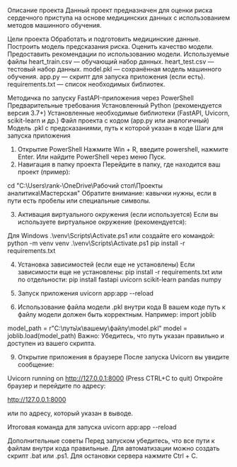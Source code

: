 Описание проекта
Данный проект предназначен для оценки риска сердечного приступа на основе медицинских данных с использованием методов машинного обучения.

Цели проекта
Обработать и подготовить медицинские данные.
Построить модель предсказания риска.
Оценить качество модели.
Предоставить рекомендации по использованию модели.
Используемые файлы
heart_train.csv — обучающий набор данных.
heart_test.csv — тестовый набор данных.
model.pkl — сохранённая модель машинного обучения.
app.py — скрипт для запуска приложения (если есть).
requirements.txt — список необходимых библиотек.

Методичка по запуску FastAPI-приложения через PowerShell
Предварительные требования
Установленный Python (рекомендуется версия 3.7+)
Установленные необходимые библиотеки (FastAPI, Uvicorn, scikit-learn и др.)
Файл проекта с кодом (app.py или аналогичный)
Модель .pkl с предсказаниями, путь к которой указан в коде
Шаги для запуска приложения
1. Открытие PowerShell
Нажмите Win + R, введите powershell, нажмите Enter.
Или найдите PowerShell через меню Пуск.
2. Навигация в папку проекта
Перейдите в папку, где находится ваш проект (пример):

cd "C:\Users\rank-\OneDrive\Рабочий стол\Проекты аналитика\Мастерская"
Обратите внимание: кавычки нужны, если в пути есть пробелы или специальные символы.

3. Активация виртуального окружения (если используется)
Если вы используете виртуальное окружение (рекомендуется):

Для Windows
.\venv\Scripts\Activate.ps1
или создайте его командой:
python -m venv venv
.\venv\Scripts\Activate.ps1
pip install -r requirements.txt  

4. Установка зависимостей (если еще не установлены)
Если зависимости еще не установлены:
pip install -r requirements.txt
или по отдельности:
pip install fastapi uvicorn scikit-learn pandas numpy

6. Запуск приложения
uvicorn app:app --reload

8. Использование файла модели .pkl внутри кода
В вашем коде путь к файлу модели должен быть корректным. Например:
import joblib

model_path = r"C:\путь\к\вашему\файлу\model.pkl"
model = joblib.load(model_path)
Важно:
Убедитесь, что путь указан правильно и доступен из вашего скрипта.  


9. Открытие приложения в браузере
После запуска Uvicorn вы увидите сообщение:


Uvicorn running on http://127.0.0.1:8000 (Press CTRL+C to quit)
Откройте браузер и перейдите по адресу:

http://127.0.0.1:8000

или по адресу, который указан в выводе.

Итоговая команда для запуска
uvicorn app:app --reload

Дополнительные советы
Перед запуском убедитесь, что все пути к файлам внутри кода правильные.
Для автоматизации можно создать скрипт .bat или .ps1.
Для остановки сервера нажмите Ctrl + C.
